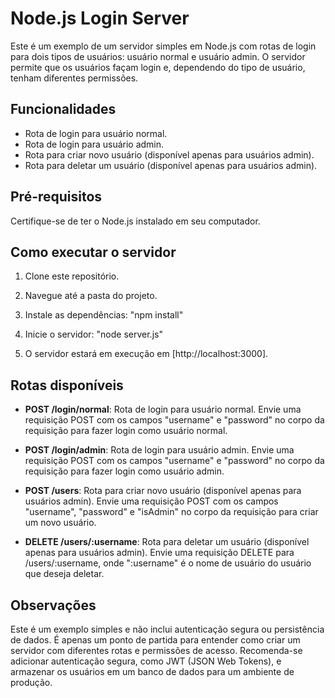 # Node.js Login Server

Este é um exemplo de um servidor simples em Node.js com rotas de login para dois tipos de usuários: usuário normal e usuário admin. O servidor permite que os usuários façam login e, dependendo do tipo de usuário, tenham diferentes permissões.

## Funcionalidades

- Rota de login para usuário normal.
- Rota de login para usuário admin.
- Rota para criar novo usuário (disponível apenas para usuários admin).
- Rota para deletar um usuário (disponível apenas para usuários admin).

## Pré-requisitos

Certifique-se de ter o Node.js instalado em seu computador.

## Como executar o servidor

1. Clone este repositório.

2. Navegue até a pasta do projeto.

3. Instale as dependências: "npm install"

4. Inicie o servidor: "node server.js"

5. O servidor estará em execução em [http://localhost:3000].

## Rotas disponíveis

- **POST /login/normal**: Rota de login para usuário normal. Envie uma requisição POST com os campos "username" e "password" no corpo da requisição para fazer login como usuário normal.

- **POST /login/admin**: Rota de login para usuário admin. Envie uma requisição POST com os campos "username" e "password" no corpo da requisição para fazer login como usuário admin.

- **POST /users**: Rota para criar novo usuário (disponível apenas para usuários admin). Envie uma requisição POST com os campos "username", "password" e "isAdmin" no corpo da requisição para criar um novo usuário.

- **DELETE /users/:username**: Rota para deletar um usuário (disponível apenas para usuários admin). Envie uma requisição DELETE para /users/:username, onde ":username" é o nome de usuário do usuário que deseja deletar.

## Observações

Este é um exemplo simples e não inclui autenticação segura ou persistência de dados. É apenas um ponto de partida para entender como criar um servidor com diferentes rotas e permissões de acesso. Recomenda-se adicionar autenticação segura, como JWT (JSON Web Tokens), e armazenar os usuários em um banco de dados para um ambiente de produção.

